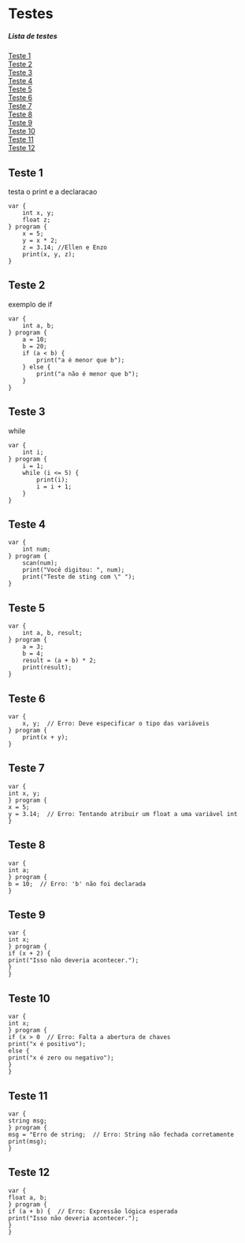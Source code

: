 # Testes
##### Lista de testes
[Teste 1](#teste-1)  
[Teste 2](#teste-2)  
[Teste 3](#teste-3)  
[Teste 4](#teste-4)  
[Teste 5](#teste-5)  
[Teste 6](#teste-6)  
[Teste 7](#teste-7)  
[Teste 8](#teste-8)  
[Teste 9](#teste-9)  
[Teste 10](#teste-10)  
[Teste 11](#teste-11)  
[Teste 12](#teste-12)  

## Teste 1
testa o print e a declaracao
~~~
var {
    int x, y;
    float z;
} program {
    x = 5;
    y = x * 2;
    z = 3.14; //Ellen e Enzo
    print(x, y, z);
}
~~~
## Teste 2
exemplo de if
~~~
var {
    int a, b;
} program {
    a = 10;
    b = 20;
    if (a < b) {
        print("a é menor que b");
    } else {
        print("a não é menor que b");
    }
}
~~~
## Teste 3
while
~~~
var {
    int i;
} program {
    i = 1;
    while (i <= 5) {
        print(i);
        i = i + 1;
    }
}
~~~
## Teste 4
~~~
var {
    int num;
} program {
    scan(num);
    print("Você digitou: ", num);
    print("Teste de sting com \" ");
}
~~~
## Teste 5
~~~
var {
    int a, b, result;
} program {
    a = 3;
    b = 4;
    result = (a + b) * 2;
    print(result);
}
~~~
## Teste 6
~~~
var {
    x, y;  // Erro: Deve especificar o tipo das variáveis
} program {
    print(x + y);
}
~~~
## Teste 7
~~~
var {
int x, y;
} program {
x = 5;
y = 3.14;  // Erro: Tentando atribuir um float a uma variável int
}
~~~
## Teste 8
~~~
var {
int a;
} program {
b = 10;  // Erro: 'b' não foi declarada
}
~~~
## Teste 9
~~~
var {
int x;
} program {
if (x + 2) {
print("Isso não deveria acontecer.");
}
}
~~~
## Teste 10
~~~
var {
int x;
} program {
if (x > 0  // Erro: Falta a abertura de chaves
print("x é positivo");
else {
print("x é zero ou negativo");
}
}
~~~
## Teste 11
~~~
var {
string msg;
} program {
msg = "Erro de string;  // Erro: String não fechada corretamente
print(msg);
}
~~~
## Teste 12
~~~
var {
float a, b;
} program {
if (a + b) {  // Erro: Expressão lógica esperada
print("Isso não deveria acontecer.");
}
}
~~~